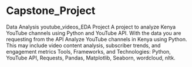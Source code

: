 # Capstone_Project
Data Analysis youtube_videos_EDA Project
A project to analyze Kenya YouTube channels using Python and YouTube API. With the data you are requesting from the API Analyze YouTube channels in Kenya using Python. This may include video content analysis, subscriber trends, and engagement metrics
Tools, Frameworks, and Technologies: Python, YouTube API, Requests, Pandas, Matplotlib, Seaborn, wordcloud, nltk.
